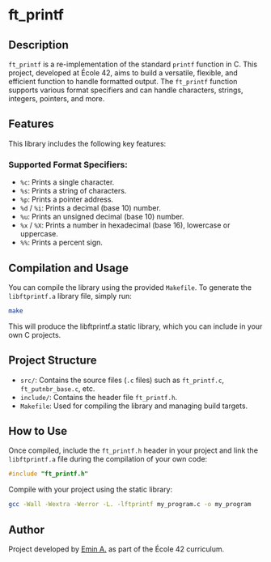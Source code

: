 # ft_printf

## Description

`ft_printf` is a re-implementation of the standard `printf` function in C. This project, developed at École 42, aims to build a versatile, flexible, and efficient function to handle formatted output. The `ft_printf` function supports various format specifiers and can handle characters, strings, integers, pointers, and more.

## Features

This library includes the following key features:

### Supported Format Specifiers:
- `%c`: Prints a single character.
- `%s`: Prints a string of characters.
- `%p`: Prints a pointer address.
- `%d` / `%i`: Prints a decimal (base 10) number.
- `%u`: Prints an unsigned decimal (base 10) number.
- `%x` / `%X`: Prints a number in hexadecimal (base 16), lowercase or uppercase.
- `%%`: Prints a percent sign.

## Compilation and Usage

You can compile the library using the provided `Makefile`. To generate the `libftprintf.a` library file, simply run:

```bash
make
```

This will produce the libftprintf.a static library, which you can include in your own C projects.

## Project Structure

- `src/`: Contains the source files (`.c` files) such as `ft_printf.c`, `ft_putnbr_base.c`, etc.
- `include/`: Contains the header file `ft_printf.h`.
- `Makefile`: Used for compiling the library and managing build targets.

## How to Use

Once compiled, include the `ft_printf.h` header in your project and link the `libftprintf.a` file during the compilation of your own code:

```c
#include "ft_printf.h"
```

Compile with your project using the static library:

```bash
gcc -Wall -Wextra -Werror -L. -lftprintf my_program.c -o my_program
```

## Author

Project developed by [Emin A.](https://github.com/emayia) as part of the École 42 curriculum.